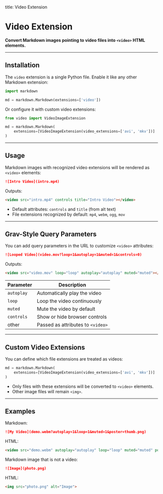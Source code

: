 title: Video Extension

# Video Extension

**Convert Markdown images pointing to video files into `<video>` HTML elements.**

---

## Installation

The `video` extension is a single Python file.
Enable it like any other Markdown extension:

```python
import markdown

md = markdown.Markdown(extensions=['video'])
```

Or configure it with custom video extensions:

```python
from video import VideoImageExtension

md = markdown.Markdown(
    extensions=[VideoImageExtension(video_extensions=['avi', 'mkv'])]
)
```

---

## Usage

Markdown images with recognized video extensions will be rendered as `<video>` elements:

```markdown
![Intro Video](intro.mp4)
```

Outputs:

```html
<video src="intro.mp4" controls title="Intro Video"></video>
```

* Default attributes: `controls` and `title` (from alt text)
* File extensions recognized by default: `mp4`, `webm`, `ogg`, `mov`

---

## Grav-Style Query Parameters

You can add query parameters in the URL to customize `<video>` attributes:

```markdown
![Looped Video](video.mov?loop=1&autoplay=1&muted=1&controls=0)
```

Outputs:

```html
<video src="video.mov" loop="loop" autoplay="autoplay" muted="muted"></video>
```

| Parameter  | Description                       |
| ---------- | --------------------------------- |
| `autoplay` | Automatically play the video      |
| `loop`     | Loop the video continuously       |
| `muted`    | Mute the video by default         |
| `controls` | Show or hide browser controls     |
| other      | Passed as attributes to `<video>` |

---

## Custom Video Extensions

You can define which file extensions are treated as videos:

```python
md = markdown.Markdown(
    extensions=[VideoImageExtension(video_extensions=['avi', 'mkv'])]
)
```

* Only files with these extensions will be converted to `<video>` elements.
* Other image files will remain `<img>`.

---

## Examples

Markdown:

```markdown
![My Video](demo.webm?autoplay=1&loop=1&muted=1&poster=thumb.png)
```

HTML:

```html
<video src="demo.webm" autoplay="autoplay" loop="loop" muted="muted" poster="thumb.png" controls></video>
```

Markdown image that is not a video:

```markdown
![Image](photo.png)
```

HTML:

```html
<img src="photo.png" alt="Image">
```
